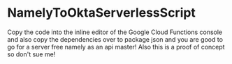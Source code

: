 # NamelyToOktaServerlessScript


Copy the code into the inline editor of the Google Cloud Functions console and also copy the dependencies over to package json and you are good to go for a server free namely as an api master!  Also this is a proof of concept so don't sue me!
